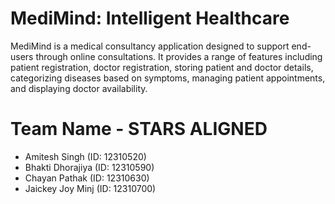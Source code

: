 # MediMind: Intelligent Healthcare

MediMind is a medical consultancy application designed to support end-users through online consultations. It provides a range of features including patient registration, doctor registration, storing patient and doctor details, categorizing diseases based on symptoms, managing patient appointments, and displaying doctor availability.

# Team Name - STARS ALIGNED

- Amitesh Singh (ID: 12310520)
- Bhakti Dhorajiya (ID: 12310590)
- Chayan Pathak (ID: 12310630)
- Jaickey Joy Minj (ID: 12310700)